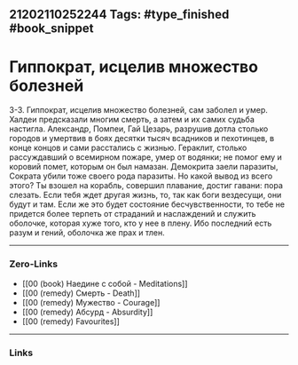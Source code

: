 21202110252244
Tags: #type_finished #book_snippet 
---
# Гиппократ, исцелив множество болезней

 3-3. Гиппократ, исцелив множество болезней, сам заболел и умер. Халдеи предсказали многим смерть, а затем и их самих судьба настигла. Александр, Помпеи, Гай Цезарь, разрушив дотла столько городов и умертвив в боях десятки тысяч всадников и пехотинцев, в конце концов и сами расстались с жизнью. Гераклит, столько рассуждавший о всемирном пожаре, умер от водянки; не помог ему и коровий помет, которым он был намазан. Демокрита заели паразиты, Сократа убили тоже своего рода паразиты. Но какой вывод из всего этого? Ты взошел на корабль, совершил плавание, достиг гавани: пора слезать. Если тебя ждет другая жизнь, то, так как боги вездесущи, они будут и там. Если же это будет состояние бесчувственности, то тебе не придется более терпеть от страданий и наслаждений и служить оболочке, которая хуже того, кто у нее в плену. Ибо последний есть разум и гений, оболочка же прах и тлен. 

---
### Zero-Links
 - [[00 (book) Наедине с собой - Meditations]]
 - [[00 (remedy) Смерть - Death]]
 - [[00 (remedy) Мужество - Courage]]
 - [[00 (remedy) Абсурд - Absurdity]]
 - [[00 (remedy) Favourites]]
---
### Links
